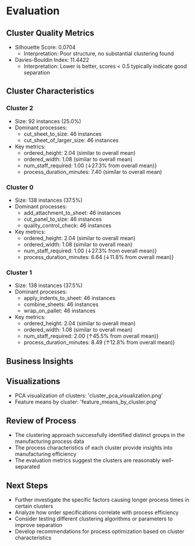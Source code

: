 # Evaluation

## Cluster Quality Metrics
- Silhouette Score: 0.0704
  - Interpretation: Poor structure, no substantial clustering found
- Davies-Bouldin Index: 11.4422
  - Interpretation: Lower is better, scores < 0.5 typically indicate good separation

## Cluster Characteristics

### Cluster 2
- Size: 92 instances (25.0%)
- Dominant processes:
  - cut_sheet_to_size: 46 instances
  - cut_sheet_of_larger_size: 46 instances
- Key metrics:
  - ordered_height: 2.04 (similar to overall mean)
  - ordered_width: 1.08 (similar to overall mean)
  - num_staff_required: 1.00 (↓27.3% from overall mean)}
  - process_duration_minutes: 7.40 (similar to overall mean)

### Cluster 0
- Size: 138 instances (37.5%)
- Dominant processes:
  - add_attachment_to_sheet: 46 instances
  - cut_panel_to_size: 46 instances
  - quality_control_check: 46 instances
- Key metrics:
  - ordered_height: 2.04 (similar to overall mean)
  - ordered_width: 1.08 (similar to overall mean)
  - num_staff_required: 1.00 (↓27.3% from overall mean)}
  - process_duration_minutes: 6.64 (↓11.8% from overall mean)}

### Cluster 1
- Size: 138 instances (37.5%)
- Dominant processes:
  - apply_indents_to_sheet: 46 instances
  - combine_sheets: 46 instances
  - wrap_on_pallet: 46 instances
- Key metrics:
  - ordered_height: 2.04 (similar to overall mean)
  - ordered_width: 1.08 (similar to overall mean)
  - num_staff_required: 2.00 (↑45.5% from overall mean)}
  - process_duration_minutes: 8.49 (↑12.8% from overall mean)}

## Business Insights

## Visualizations
- PCA visualization of clusters: 'cluster_pca_visualization.png'
- Feature means by cluster: 'feature_means_by_cluster.png'

## Review of Process
- The clustering approach successfully identified distinct groups in the manufacturing process data
- The process characteristics of each cluster provide insights into manufacturing efficiency
- The evaluation metrics suggest the clusters are reasonably well-separated

## Next Steps
- Further investigate the specific factors causing longer process times in certain clusters
- Analyze how order specifications correlate with process efficiency
- Consider testing different clustering algorithms or parameters to improve separation
- Develop recommendations for process optimization based on cluster characteristics
